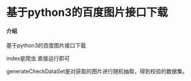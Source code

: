 # 基于python3的百度图片接口下载

#### 介绍
基于python3的百度图片接口下载

index是爬虫 直接运行即可

generateCheckDataSet是对获取的图片进行随机抽取，得到校验的数据集。